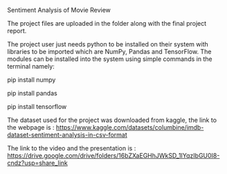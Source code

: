 Sentiment Analysis of Movie Review

The project files are uploaded in the folder along with the final project report. 

The project user just needs python to be installed on their system with libraries to be imported which are NumPy, Pandas and TensorFlow. The modules can be installed into the system using simple commands in the terminal namely:

pip install numpy

pip install pandas

pip install tensorflow

The dataset used for the project was downloaded from kaggle, the link to the webpage is : https://www.kaggle.com/datasets/columbine/imdb-dataset-sentiment-analysis-in-csv-format

The link to the video and the presentation is : https://drive.google.com/drive/folders/16bZXaEGHhJWkSD_1IYqzIbGU0I8-cndz?usp=share_link


